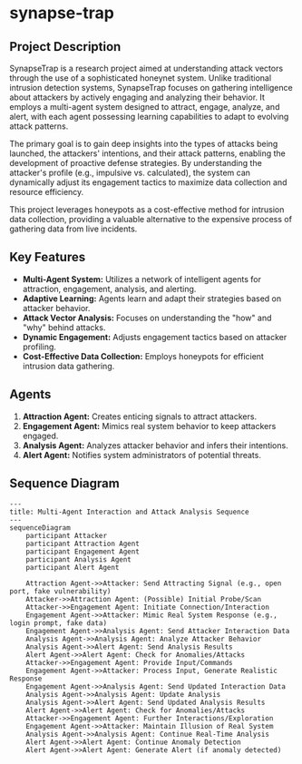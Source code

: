 # synapse-trap

## Project Description

SynapseTrap is a research project aimed at understanding attack vectors through the use of a sophisticated honeynet system. Unlike traditional intrusion detection systems, SynapseTrap focuses on gathering intelligence about attackers by actively engaging and analyzing their behavior. It employs a multi-agent system designed to attract, engage, analyze, and alert, with each agent possessing learning capabilities to adapt to evolving attack patterns.

The primary goal is to gain deep insights into the types of attacks being launched, the attackers' intentions, and their attack patterns, enabling the development of proactive defense strategies. By understanding the attacker's profile (e.g., impulsive vs. calculated), the system can dynamically adjust its engagement tactics to maximize data collection and resource efficiency.

This project leverages honeypots as a cost-effective method for intrusion data collection, providing a valuable alternative to the expensive process of gathering data from live incidents.

## Key Features

* **Multi-Agent System:** Utilizes a network of intelligent agents for attraction, engagement, analysis, and alerting.
* **Adaptive Learning:** Agents learn and adapt their strategies based on attacker behavior.
* **Attack Vector Analysis:** Focuses on understanding the "how" and "why" behind attacks.
* **Dynamic Engagement:** Adjusts engagement tactics based on attacker profiling.
* **Cost-Effective Data Collection:** Employs honeypots for efficient intrusion data gathering.

## Agents

1. **Attraction Agent:** Creates enticing signals to attract attackers.
2. **Engagement Agent:** Mimics real system behavior to keep attackers engaged.
3. **Analysis Agent:** Analyzes attacker behavior and infers their intentions.
4. **Alert Agent:** Notifies system administrators of potential threats.

## Sequence Diagram

```mermaid
---
title: Multi-Agent Interaction and Attack Analysis Sequence
---
sequenceDiagram
    participant Attacker
    participant Attraction Agent
    participant Engagement Agent
    participant Analysis Agent
    participant Alert Agent

    Attraction Agent->>Attacker: Send Attracting Signal (e.g., open port, fake vulnerability)
    Attacker->>Attraction Agent: (Possible) Initial Probe/Scan
    Attacker->>Engagement Agent: Initiate Connection/Interaction
    Engagement Agent->>Attacker: Mimic Real System Response (e.g., login prompt, fake data)
    Engagement Agent->>Analysis Agent: Send Attacker Interaction Data
    Analysis Agent->>Analysis Agent: Analyze Attacker Behavior
    Analysis Agent->>Alert Agent: Send Analysis Results
    Alert Agent->>Alert Agent: Check for Anomalies/Attacks
    Attacker->>Engagement Agent: Provide Input/Commands
    Engagement Agent->>Attacker: Process Input, Generate Realistic Response
    Engagement Agent->>Analysis Agent: Send Updated Interaction Data
    Analysis Agent->>Analysis Agent: Update Analysis
    Analysis Agent->>Alert Agent: Send Updated Analysis Results
    Alert Agent->>Alert Agent: Check for Anomalies/Attacks
    Attacker->>Engagement Agent: Further Interactions/Exploration
    Engagement Agent->>Attacker: Maintain Illusion of Real System
    Analysis Agent->>Analysis Agent: Continue Real-Time Analysis
    Alert Agent->>Alert Agent: Continue Anomaly Detection
    Alert Agent->>Alert Agent: Generate Alert (if anomaly detected)

